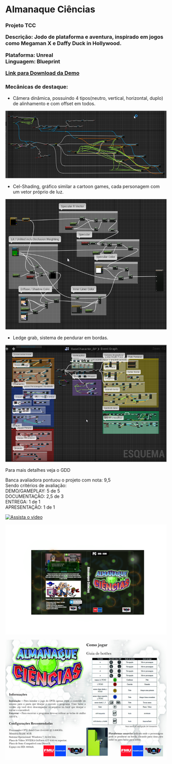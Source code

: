 ﻿<h1>Almanaque Ciências</h1>
<h3>Projeto TCC 

Descrição: Jodo de plataforma e aventura, inspirado em jogos como Megaman X e Daffy Duck in Hollywood.<br>

Plataforma: Unreal<br>
Linguagem: Blueprint<br>

<a href="https://drive.google.com/drive/folders/1f0SEMTMEMNB0qc7xgdSYja8PdlOYCHSe">Link para Download da Demo</a>

<h3>Mecânicas de destaque:</h3>

- Câmera dinâmica, possuindo 4 tipos(neutro, vertical, horizontal, duplo) de alinhamento e com offset em todos.

![](prints/print1.png)

- Cel-Shading, gráfico similar a cartoon games, cada personagem com um vetor próprio de luz.

![](prints/print2.png)

- Ledge grab, sistema de pendurar em bordas.

![](prints/print3.png)


Para mais detalhes veja o GDD<br>

Banca avaliadora pontuou o projeto com nota: 9,5 <br>
Sendo critérios de avaliação: <br>
DEMO/GAMEPLAY: 5 de 5 <br>
DOCUMENTAÇÃO: 2,5 de 3 <br>
ENTREGA: 1 de 1 <br>
APRESENTAÇÃO: 1 de 1</h3>



[![Assista o video](https://i.ytimg.com/vi/v3t-XjxGmQ8/hqdefault.jpg)](https://youtu.be/v3t-XjxGmQ8)


![](Capa.png)


![](Manual.jpg)